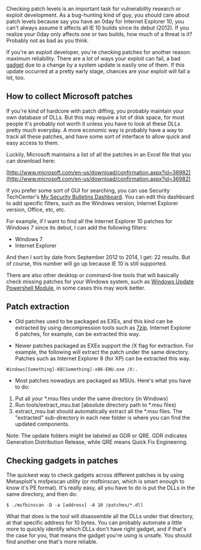 Checking patch levels is an important task for vulnerability research or exploit development. As a bug-hunting kind of guy, you should care about patch levels because say you have an 0day for Internet Explorer 10, you can't always assume it affects all IE 10 builds since its debut (2012). If you realize your 0day only affects one or two builds, how much of a threat is it? Probably not as bad as you think.

If you're an exploit developer, you're checking patches for another reason: maximum reliability. There are a lot of ways your exploit can fail, a bad [gadget](http://en.wikipedia.org/wiki/Return-oriented_programming) due to a change by a system update is easily one of them. If this update occurred at a pretty early stage, chances are your exploit will fail a lot, too.

## How to collect Microsoft patches

If you're kind of hardcore with patch diffing, you probably maintain your own database of DLLs. But this may require a lot of disk space, for most people it's probably not worth it unless you have to look at these DLLs pretty much everyday. A more economic way is probably have a way to track all these patches, and have some sort of interface to allow quick and easy access to them.

Luckily, Microsoft maintains a list of all the patches in an Excel file that you can download here:

[http://www.microsoft.com/en-us/download/confirmation.aspx?id=36982](http://www.microsoft.com/en-us/download/confirmation.aspx?id=36982)

If you prefer some sort of GUI for searching, you can use Security TechCenter's [My Security Bulletins Dashboard](http://mybulletins.technet.microsoft.com/BulletinPages/Dashboard). You can edit this dashboard to add specific filters, such as the Windows version, Internet Explorer version, Office, etc, etc.

For example, if I want to find all the Internet Explorer 10 patches for Windows 7 since its debut, I can add the following filters:

* Windows 7
* Internet Explorer

And then I sort by date from September 2012 to 2014, I get: 22 results. But of course, this number will go up because IE 10 is still supported.

There are also other desktop or command-line tools that will basically check missing patches for your Windows system, such as [Windows Update Powershell Module](https://gallery.technet.microsoft.com/scriptcenter/2d191bcd-3308-4edd-9de2-88dff796b0bc), in some cases this may work better.

## Patch extraction

* Old patches used to be packaged as EXEs, and this kind can be extracted by using decompression tools such as [7zip](http://www.7-zip.org/). Internet Explorer 6 patches, for example, can be extracted this way.

* Newer patches packaged as EXEs support the /X flag for extraction. For example, the following will extract the patch under the same directory. Patches such as Internet Explorer 8 (for XP) can be extracted this way.

```
Windows[Something]-KB[Something]-x86-ENU.exe /X:.
```

* Most patches nowadays are packaged as MSUs. Here's what you have to do:

1. Put all your *.msu files under the same directory (in Windows)
2. Run tools/extract_msu.bat [absolute directory path to *.msu files)
3. extract_msu.bat should automatically extract all the *.msu files. The "extracted" sub-directory in each new folder is where you can find the updated components.

Note: The update folders might be labeled as GDR or QRE. GDR indicates Generation Distribution Release, while QRE means Quick Fix Engineering.

## Checking gadgets in patches

The quickest way to check gadgets across different patches is by using Metasploit's msfpescan utility (or msfbinscan, which is smart enough to know it's PE format). It's really easy, all you have to do is put the DLLs in the same directory, and then do:

```
$ ./msfbinscan -D -a [address] -A 10 /patches/*.dll
```

What that does is the tool will disassemble all the DLLs under that directory, at that specific address for 10 bytes. You can probably automate a little more to quickly identify which DLLs don't have right gadget, and if that's the case for you, that means the gadget you're using is unsafe. You should find another one that's more reliable.